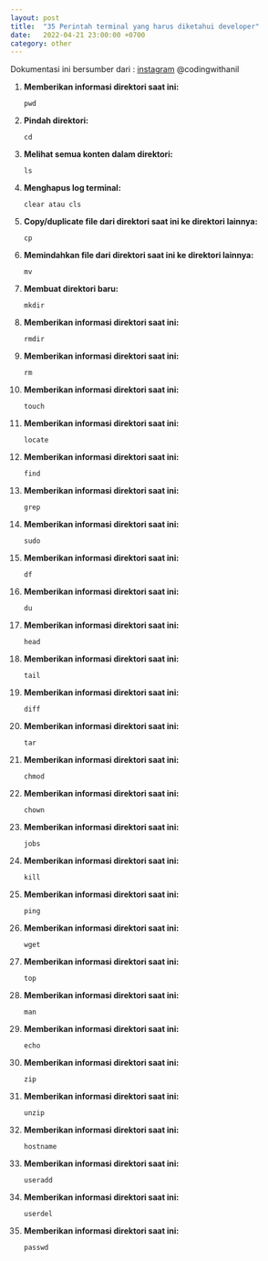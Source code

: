 ```yaml
---
layout: post
title:  "35 Perintah terminal yang harus diketahui developer"
date:   2022-04-21 23:00:00 +0700
category: other
---
```

Dokumentasi ini bersumber dari : [instagram](https://www.instagram.com/p/CcfSSimviTX/?igshid=YmMyMTA2M2Y=) @codingwithanil

1. **Memberikan informasi direktori saat ini:**

    ```terminal
    pwd
    ```

2. **Pindah direktori:**

    ```terminal
    cd
    ```

3. **Melihat semua konten dalam direktori:**

    ```terminal
    ls
    ```

4. **Menghapus log terminal:**

    ```terminal
    clear atau cls
    ```

5. **Copy/duplicate file dari direktori saat ini ke direktori lainnya:**

    ```terminal
    cp
    ```
6. **Memindahkan file dari direktori saat ini ke direktori lainnya:**

    ```terminal
    mv
    ```

7. **Membuat direktori baru:**

    ```terminal
    mkdir
    ```

8. **Memberikan informasi direktori saat ini:**

    ```terminal
    rmdir
    ```

9. **Memberikan informasi direktori saat ini:**

    ```terminal
    rm
    ```

10. **Memberikan informasi direktori saat ini:**

    ```terminal
    touch
    ```

11. **Memberikan informasi direktori saat ini:**

    ```terminal
    locate
    ```
12. **Memberikan informasi direktori saat ini:**

    ```terminal
    find
    ```
13. **Memberikan informasi direktori saat ini:**

    ```terminal
    grep
    ```
14. **Memberikan informasi direktori saat ini:**

    ```terminal
    sudo
    ```
15. **Memberikan informasi direktori saat ini:**

    ```terminal
    df
    ```
16. **Memberikan informasi direktori saat ini:**

    ```terminal
    du
    ```
17. **Memberikan informasi direktori saat ini:**

    ```terminal
    head
    ```
18. **Memberikan informasi direktori saat ini:**

    ```terminal
    tail
    ```
19. **Memberikan informasi direktori saat ini:**

    ```terminal
    diff
    ```
20. **Memberikan informasi direktori saat ini:**

    ```terminal
    tar
    ```
21. **Memberikan informasi direktori saat ini:**

    ```terminal
    chmod
    ```
22. **Memberikan informasi direktori saat ini:**

    ```terminal
    chown
    ```
23. **Memberikan informasi direktori saat ini:**

    ```terminal
    jobs
    ```
24. **Memberikan informasi direktori saat ini:**

    ```terminal
    kill
    ```
25. **Memberikan informasi direktori saat ini:**

    ```terminal
    ping
    ```
26. **Memberikan informasi direktori saat ini:**

    ```terminal
    wget
    ```
27. **Memberikan informasi direktori saat ini:**

    ```terminal
    top
    ```
28. **Memberikan informasi direktori saat ini:**

    ```terminal
    man
    ```
29. **Memberikan informasi direktori saat ini:**

    ```terminal
    echo
    ```
30. **Memberikan informasi direktori saat ini:**

    ```terminal
    zip
    ```
31. **Memberikan informasi direktori saat ini:**

    ```terminal
    unzip
    ```
32. **Memberikan informasi direktori saat ini:**

    ```terminal
    hostname
    ```
33. **Memberikan informasi direktori saat ini:**

    ```terminal
    useradd
    ```
34. **Memberikan informasi direktori saat ini:**

    ```terminal
    userdel
    ```
35. **Memberikan informasi direktori saat ini:**

    ```terminal
    passwd
    ```